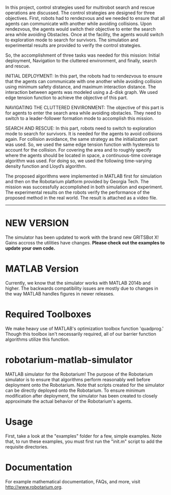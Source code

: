 In this project, control strategies used for multirobot search and rescue operations are discussed. The control strategies are designed for three objectives. First, robots had to rendezvous and we needed to ensure that all agents can communicate with another while avoiding collisions. Upon rendezvous, the agents would switch their objective to enter the search area while avoiding Obstacles. Once at the facility, the agents would switch to exploration mode to search for survivors. The simulation and experimental results are provided to verify the control strategies.

So, the accomplishment of three tasks was needed for this mission: Initial deployment, Navigation to the cluttered environment, and finally, search and rescue.

INITIAL DEPLOYMENT: In this part, the robots had to rendezvous to ensure that the agents can communicate with one another while avoiding collision using minimum safety distance, and maximum interaction distance. The interaction between agents was modeled using a $\Delta$-disk graph. We used edge tension function to achieve the objective of this part.

NAVIGATING THE CLUTTERED ENVIRONMENT: The objective of this part is for agents to enter the search area while avoiding obstacles. They need to switch to a leader-follower formation mode to accomplish this mission.

SEARCH AND RESCUE: In this part, robots need to switch to exploration mode to search for survivors. It is needed for the agents to avoid collisions again. For collision avoidance, the same strategy as the initialization part was used. So, we used the same edge tension function with hysteresis to account for the collision. For covering the area and to roughly specify where the agents should be located in space, a continuous-time coverage algorithm was used. For doing so, we used the following time-varying density function and Lloyd’s algorithm.

The proposed algorithms were implemented in MATLAB first for simulation and then on the Robotarium platform provided by Georgia Tech. The mission was successfully accomplished in both simulation and experiment. The experimental results on the robots verify the performance of the proposed method in the real world. The result is attached as a video file.

_________________________________________________

# NEW VERSION

The simulator has been updated to work with the brand new GRITSBot X!  Gains accross the utilities have changes.  **Please check out the examples to update your own code.**

# MATLAB Version 

Currently, we know that the simulator works with MATLAB 2014b and higher.  The backwards compatibility issues are mostly due to changes in the way MATLAB handles figures in newer releases.

# Required Toolboxes 

We make heavy use of MATLAB's optimization toolbox function 'quadprog.'  Though this toolbox isn't necessarily required, all of our barrier function algorithms utilize this function.

# robotarium-matlab-simulator
MATLAB simulator for the Robotarium!  The purpose of the Robotarium simulator is to ensure that algorithms perform reasonably well before deployment onto the Robotarium.  Note that scripts created for the simulator can be directly deployed onto the Robotarium.  To ensure minimum modification after deployment, the simulator has been created to closely approximate the actual behavior of the Robotarium's agents. 

# Usage 

First, take a look at the "examples" folder for a few, simple examples.  Note that, to run these examples, you must first run the "init.m" script to add the requisite directories.  

# Documentation 

For example mathematical documentation, FAQs, and more, visit http://www.robotarium.org.
